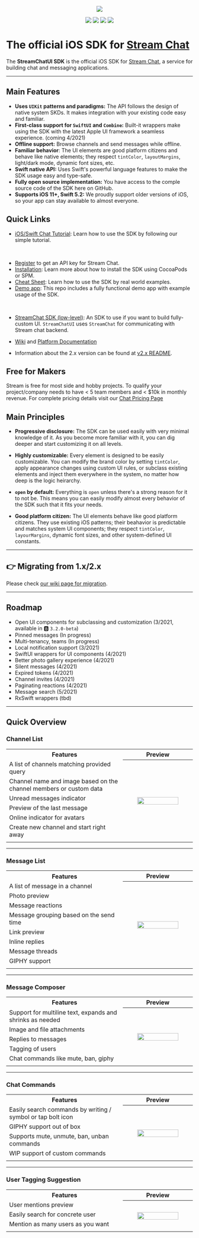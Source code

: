 <p align="center">
  <img src="https://github.com/GetStream/stream-chat-swift/blob/main/Documentation/Assets/iOS%20Chat%20Messaging.png"/>
</p>

<p align="center">
  <a href="https://cocoapods.org/pods/StreamChatUI"><img src="https://img.shields.io/cocoapods/v/StreamChatUI.svg" /></a>
  <a href="https://swift.org"><img src="https://img.shields.io/badge/Swift-5.2-orange.svg" /></a>
  <a href="https://github.com/GetStream/stream-chat-swift/actions"><img src="https://github.com/GetStream/stream-chat-swift/workflows/CI/badge.svg" /></a>
  <a href="https://codecov.io/gh/GetStream/stream-chat-swift"><img src="https://codecov.io/gh/GetStream/stream-chat-swift/branch/main/graph/badge.svg" /></a>
</p>

# The official iOS SDK for [Stream Chat](https://getstream.io/chat/sdk/ios/)

The **StreamChatUI SDK**  is the official iOS SDK for [Stream Chat](https://getstream.io/chat/sdk/ios/), a service for building chat and messaging applications.

--- 

## Main Features

- **Uses `UIKit` patterns and paradigms:** The API follows the design of native system SKDs. It makes integration with your existing code easy and familiar.
- **First-class support for `SwiftUI` and `Combine`:** Built-it wrappers make using the SDK with the latest Apple UI framework a seamless experience. (coming 4/2021)
- **Offline support:** Browse channels and send messages while offline.
- **Familiar behavior**: The UI elements are good platform citizens and behave like native elements; they respect `tintColor`, `layoutMargins`, light/dark mode, dynamic font sizes, etc.
- **Swift native API:** Uses Swift's powerful language features to make the SDK usage easy and type-safe.
- **Fully open source implementation:** You have access to the comple source code of the SDK here on GitHub.
- **Supports iOS 11+, Swift 5.2:** We proudly support older versions of iOS, so your app can stay available to almost everyone.

## **Quick Links**

* [iOS/Swift Chat Tutorial](https://getstream.io/tutorials/ios-chat/): Learn how to use the SDK by following our simple tutorial.

&nbsp;

* [Register](https://getstream.io/chat/trial/) to get an API key for Stream Chat.
* [Installation](https://github.com/GetStream/stream-chat-swift/blob/main/Documentation/Installation.MD): Learn more about how to install the SDK using CocoaPods or SPM.
* [Cheat Sheet](https://github.com/GetStream/stream-chat-swift/wiki/UI-Cheat-Sheet): Learn how to use the SDK by real world examples.
* [Demo app](https://github.com/GetStream/stream-chat-swift/tree/main/DemoApp): This repo includes a fully functional demo app with example usage of the SDK.

&nbsp;

* [StreamChat SDK (low-level)](https://github.com/GetStream/stream-chat-swift/tree/main/Sources/StreamChat): An SDK to use if you want to build fully-custom UI. `StreamChatUI` uses `StreamChat` for communicating with Stream chat backend.
* [Wiki](https://github.com/GetStream/stream-chat-swift/wiki) and [Platform Documentation](https://getstream.io/chat/docs/ios-swift/?language=swift)

* Information about the 2.x version can be found at [v2.x README](https://github.com/GetStream/stream-chat-swift/tree/main_v2/).

## Free for Makers

Stream is free for most side and hobby projects. To qualify your project/company needs to have < 5 team members and < $10k in monthly revenue.
For complete pricing details visit our [Chat Pricing Page](https://getstream.io/chat/pricing/)

## Main Principles

* **Progressive disclosure:** The SDK can be used easily with very minimal knowledge of it. As you become more familiar with it, you can dig deeper and start customizing it on all levels. 

* **Highly customizable:** Every element is designed to be easily customizable. You can modify the brand color by setting `tintColor`, apply appearance changes using custom UI rules, or subclass existing elements and inject them everywhere in the system, no matter how deep is the logic heirarchy.

* **`open` by default:** Everything is `open` unless there's a strong reason for it to not be. This means you can easily modify almost every behavior of the SDK such that it fits your needs.

* **Good platform citizen:** The UI elements behave like good platform citizens. They use existing iOS patterns; their beahavior is predictable and matches system UI components; they respect `tintColor`, `layourMargins`, dynamic font sizes, and other system-defined UI constants.

--- 


## 👉 Migrating from 1.x/2.x

Please check [our wiki page for migration](https://github.com/GetStream/stream-chat-swift/wiki/Migrating-from-1.x-and-2.x).

---

## Roadmap

* Open UI components for subclassing and customization (3/2021, available in 🅱️ `3.2.0-beta`)
* Pinned messages (In progress)
* Multi-tenancy, teams (In progress)
* Local notification support (3/2021)
* SwiftUI wrappers for UI components (4/2021)
* Better photo gallery experience (4/2021)
* Silent messages (4/2021)
* Expired tokens (4/2021)
* Channel invites (4/2021)
* Paginating reactions (4/2021)
* Message search (5/2021)
* RxSwift wrappers (tbd)

---
## Quick Overview

### Channel List

<table>
  <tr>
    <th width="50%">Features</th>
    <th width="30%">Preview</th>
  </tr>
  <tr>
    <td> A list of channels matching provided query </td>
    <th rowspan="7"><img src="https://github.com/GetStream/stream-chat-swift/blob/main/Documentation/Assets/Channel%20List%20Bezel.png?raw=true" width="80%" /></th>
  </tr>
   <tr> <td> Channel name and image based on the channel members or custom data</td> </tr>
  <tr> <td> Unread messages indicator </td> </tr>
  <tr> <td> Preview of the last message </td> </tr>
  <tr> <td> Online indicator for avatars </td> </tr>
  <tr> <td> Create new channel and start right away </td> </tr>
  <tr><td> </td> </tr>
  </tr>
</table>

---
<!---

### Channel Creation

<table>
  <tr>
    <th width="50%">Features</th>
    <th width="30%">Preview</th>
  </tr>
  <tr>
    <td> Easily search users by tag or name </td>
    <th rowspan="9"><img src="https://github.com/GetStream/stream-chat-swift/blob/main/Documentation/Assets/Channel%20Creation%20Bezel.png?raw=true" width="80%" /></th>
  </tr>
  <tr> <td> Create group or direct message </td> </tr>
  <tr> <td> Send message and start the conversation </td> </tr>
  <tr><td> </td> </tr>
  </tr>
</table>

---

-->

### Message List

<table>
  <tr>
    <th width="50%">Features</th>
    <th width="30%">Preview</th>
  </tr>
  <tr>
    <td> A list of message in a channel </td>
    <th rowspan="9"><img src="https://github.com/GetStream/stream-chat-swift/blob/main/Documentation/Assets/Message%20List%20Bezel.png?raw=true" width="80%" /></th>
  </tr>
  <tr> <td> Photo preview </td> </tr>
  <tr> <td> Message reactions </td> </tr>
  <tr> <td> Message grouping based on the send time </td> </tr>
  <tr> <td> Link preview </td> </tr>
  <tr> <td> Inline replies </td> </tr>
  <tr> <td> Message threads </td> </tr>
  <tr> <td> GIPHY support </td> </tr>
  <tr><td> </td> </tr>
  </tr>
</table>

---
  
### Message Composer

<table>
  <tr>
    <th width="50%">Features</th>
    <th width="30%">Preview</th>
  </tr>
  <tr>
    <td> Support for multiline text, expands and shrinks as needed </td>
    <th rowspan="6"><img src="https://github.com/GetStream/stream-chat-swift/blob/main/Documentation/Assets/Message%20Composer%20Bezels.png?raw=true" width="80%" /></th>
  </tr>
  <tr> <td> Image and file attachments</td> </tr>
  <tr> <td> Replies to messages </td> </tr>
  <tr> <td> Tagging of users </td> </tr>
  <tr> <td> Chat commands like mute, ban, giphy </td> </tr>
  <tr><td> </td> </tr>
  </tr>
</table>

---

### Chat Commands 

<table>
  <tr>
    <th width="50%">Features</th>
    <th width="30%">Preview</th>
  </tr>
  <tr>
    <td> Easily search commands by writing / symbol or tap bolt icon </td>
    <th rowspan="5"><img src="https://github.com/GetStream/stream-chat-swift/blob/main/Documentation/Assets/Commands%20Bezel.png?raw=true" width="80%" /></th>
  </tr>
  <tr> <td> GIPHY support out of box</td> </tr>
  <tr> <td> Supports mute, unmute, ban, unban commands </td> </tr>
  <tr> <td> WIP support of custom commands </td> </tr>
  <tr><td> </td> </tr>
  </tr>
</table>

---

### User Tagging Suggestion 

<table>
  <tr>
    <th width="50%">Features</th>
    <th width="30%">Preview</th>
  </tr>
  <tr>
    <td> User mentions preview </td>
    <th rowspan="4"><img src="https://github.com/GetStream/stream-chat-swift/blob/main/Documentation/Assets/Mentions%20Bezel.png?raw=true" width="80%" /></th>
  </tr>
  <tr> <td> Easily search for concrete user </td> </tr>
  <tr> <td> Mention as many users as you want </td> </tr>
  <tr><td> </td> </tr>
  </tr>
</table>
